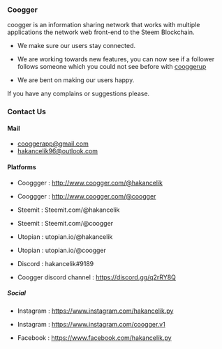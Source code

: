 ### Coogger

coogger is an information sharing network that works with multiple applications the network web front-end to the Steem Blockchain.

* We make sure our users stay connected.

* We are working towards new features, you can now see if a follower follows someone which you could not see before with [cooggerup](http://www.coogger.com/apps/cooggerup/)

* We are bent on making our users happy.

If you have any complains or suggestions please.

### Contact Us 

#### Mail

- cooggerapp@gmail.com
- hakancelik96@outlook.com
 
#### Platforms

- Cooggger : http://www.coogger.com/@hakancelik

- Cooggger : http://www.coogger.com/@coogger

- Steemit : Steemit.com/@hakancelik

- Steemit : Steemit.com/@coogger

- Utopian : utopian.io/@hakancelik

- Utopian : utopian.io/@coogger

- Discord : hakancelik#9189

- Coogger discord channel : https://discord.gg/q2rRY8Q

##### Social

- Instagram : https://www.instagram.com/hakancelik.py

- Instagram : https://www.instagram.com/coogger.v1

- Facebook : https://www.facebook.com/hakancelik.py
